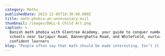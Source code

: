 ```yaml
---
category: Maths
publishedDate: 2023-12-05T18:30:00.000Z
title: math-phobia-an-unnecessary-evil
thumbnail: /images/DALL·E Child Art.png
caption: >
  Banish math phobia with Glentree Academy, your guide to conquer numbers! CBSE
  schools near Sarjapur Road, Bannerghatta Road, and Whitefield, nurture
  confident learners
blog: "People often say that math should be made interesting. Isn’t it already?\n\nMath is a language that helps in understanding the world around us. It help us nurture qualities like spatial and critical thinking, power of reasoning and Mathematics and offer rationality of thought. Be it a chef or a farmer, a carpenter, a shopkeeper or a mechanic.\n\nWherever we see, whatever we see has Math in it. For instance, fractals in nature, banking, digital technology, travel, health care, agriculture, and many more.\_\n\nBut it is unfortunate to know that math is considered to be an arid subject. The majority of students have an aversion to math class, find it boring and they often question themselves\_\"Am I ever going to use this?”. There is widespread anxiety among the students that scares them throughout their school life. This is the current state of the subject in most of the schools.\n\n### Why do many students struggle in Mathematics?\n\nMost of the students study Math to pass their grades. Though few students manage to score good grades in Math, but that does not mean they enjoy learning the subject. So, is it the problem of the students or the subject? Well, the answer is that it is neither students nor the subject that is responsible for this issue. Instead, it’s the way it is taught. Math is taught in isolation and that makes student struggle to relate to it in real-life situation. A lack of relevance makes this subject seem obscure. Hence students find math abstract.\n\nThe current need is to create math awareness in our everyday life and highlight its application in various fields.\_\n\n### Can the education system and teachers help students to improve their interest in mathematics?\n\nSchool is the place where we can change the attitude of students towards Math. It is very essential to first establish the need for learning the subject and to make learning Math more fun. Math should be more than just solving problems and getting the right answers. The approach that is followed now needs to be changed. For example, while teaching graphs we just highlight how to plot the graph and different types of graphs. Instead, we need to help students understand the need for different graphs and their uses in different fields. This is when they will connect it to real life and understand the need to study graphs.\_\n\nSo, when a new concept is introduced, one should start with an interesting real-world problem. Let's take another example – profit and loss. Here instead of defining profit and loss, we must let the students build a model of an amusement park, take ownership, and run their amusement park. During this process students not just enjoy but also learn the concepts and understand their importance. When an abstract concept needs to be introduced, first give a concrete example, and later connect it to the abstract concept. There are many such ways where we can involve students and make learning math more fun and interesting.\n\nIntegrating Mathematics to other subjects like History, Science, Geography also plays a vital role in creating interest among students. One of the best examples is introducing Roman numbers. There are quite a lot of students who still wonder why they need to learn Roman numbers. I am sure a few of them who are reading this article have the same question. The reason is that most of us were taught that Roman numbers are a different set of numbers with different symbols. The focus was to write Roman numbers to Hindu Arabic numbers and vice versa. The same method is followed even today in most schools. But have we ever tried encouraged the students to explore why there was a need for different number systems, how they evolved, how the Roman numbers came into existence and why we use Hindu Arabic numbers these days instead of Roman numbers? Isn’t that integrating History with Math. Won’t that be interesting information which will leave its mark and spark curiosity.\_\n\nAs we go to higher grades, we can pose few open-ended questions and trigger their intellect to find an answer. For example, a question like\_\"Why tree trunk is cylindrical in shape and not any other shape?\"\_expects them to use their knowledge of science and Math. Though they cannot find an answer to it at once, the process of finding the answer itself will make it more interesting.\n\nIt is in the teacher's hand to tune the student’s perception of the subject.\n\nLet us change the approach to teach math and make it more exciting to learn Math. Let us eliminate the fear and apprehension students have towards the subject. Let us help our students admire and uncover the beauty of Math.\n"
---
```


